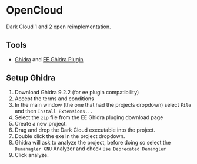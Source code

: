 # OpenCloud

Dark Cloud 1 and 2 open reimplementation.

## Tools

- [Ghidra](https://github.com/NationalSecurityAgency/ghidra/releases) and [EE Ghidra Plugin](https://github.com/beardypig/ghidra-emotionengine/releases)

## Setup Ghidra

1. Download Ghidra 9.2.2 (for ee plugin compatibility)
2. Accept the terms and conditions
3. In the main window (the one that had the projects dropdown) select `File` and then `Install Extensions...`
4. Select the `zip` file from the EE Ghidra pluging download page
5. Create a new project.
6. Drag and drop the Dark Cloud executable into the project.
7. Double click the exe in the project dropdown.
8. Ghidra will ask to analyze the project, before doing so select the `Demanagler GNU` Analyzer and check `Use Deprecated Demangler`
9. Click analyze.
